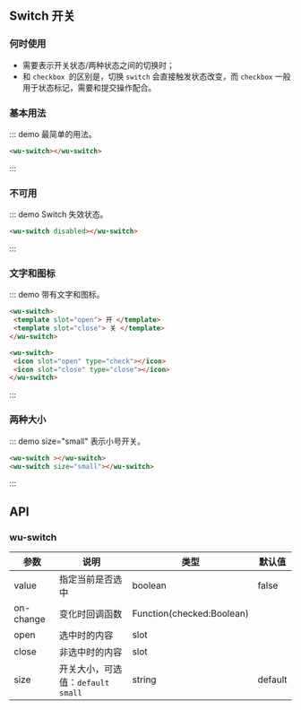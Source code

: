## Switch 开关

### 何时使用

- 需要表示开关状态/两种状态之间的切换时；
- 和 `checkbox `的区别是，切换 `switch` 会直接触发状态改变，而 `checkbox` 一般用于状态标记，需要和提交操作配合。

### 基本用法

::: demo 最简单的用法。

```html
<wu-switch></wu-switch>

```
:::

### 不可用

::: demo Switch 失效状态。

```html
<wu-switch disabled></wu-switch>

```
:::

### 文字和图标

::: demo 带有文字和图标。

```html
<wu-switch>
 <template slot="open"> 开 </template>
 <template slot="close"> 关 </template>
</wu-switch>

<wu-switch>
 <icon slot="open" type="check"></icon>
 <icon slot="close" type="close"></icon>
</wu-switch>

```
:::

### 两种大小

::: demo size="small" 表示小号开关。

```html
<wu-switch ></wu-switch>
<wu-switch size="small"></wu-switch>

```
:::

## API

### wu-switch

| 参数      | 说明                                     | 类型        |默认值 |
|-----------|------------------------------------------|------------|--------|
| value | 指定当前是否选中 | boolean    | false    |
| on-change | 变化时回调函数 | Function(checked:Boolean) |   |
| open | 选中时的内容 | slot |   |
| close | 非选中时的内容 | slot |  |
| size | 开关大小，可选值：`default` `small` | string  | default |